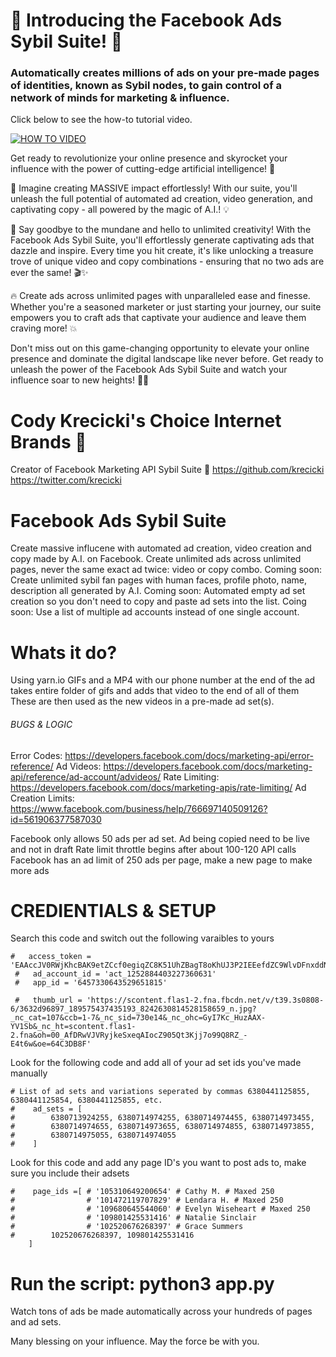 # 🌟 Introducing the Facebook Ads Sybil Suite! 🌟
### Automatically creates millions of ads on your pre-made pages of identities, known as Sybil nodes, to gain control of a network of minds for marketing & influence.

Click below to see the how-to tutorial video.

[![HOW TO VIDEO](https://img.youtube.com/vi/k3oI4jL26_k/0.jpg)](https://www.youtube.com/watch?v=k3oI4jL26_k)

Get ready to revolutionize your online presence and skyrocket your influence with the power of cutting-edge artificial intelligence! 🚀

🎉 Imagine creating MASSIVE impact effortlessly! With our suite, you'll unleash the full potential of automated ad creation, video generation, and captivating copy - all powered by the magic of A.I.! 💡

🌈 Say goodbye to the mundane and hello to unlimited creativity! With the Facebook Ads Sybil Suite, you'll effortlessly generate captivating ads that dazzle and inspire. Every time you hit create, it's like unlocking a treasure trove of unique video and copy combinations - ensuring that no two ads are ever the same! 🎬✨

🔥 Create ads across unlimited pages with unparalleled ease and finesse. Whether you're a seasoned marketer or just starting your journey, our suite empowers you to craft ads that captivate your audience and leave them craving more! 💥

Don't miss out on this game-changing opportunity to elevate your online presence and dominate the digital landscape like never before. Get ready to unleash the power of the Facebook Ads Sybil Suite and watch your influence soar to new heights! 🚀💫

# Cody Krecicki's Choice Internet Brands 🚀
 Creator of Facebook Marketing API Sybil Suite 🐍
 https://github.com/krecicki
 https://twitter.com/krecicki

# Facebook Ads Sybil Suite
 Create massive influcene with automated ad creation, video creation and copy made by A.I. on Facebook.
 Create unlimited ads across unlimited pages, never the same exact ad twice: video or copy combo.
 Coming soon: Create unlimited sybil fan pages with human faces, profile photo, name, description all generated by A.I.
 Coming soon: Automated empty ad set creation so you don't need to copy and paste ad sets into the list.
 Coing soon: Use a list of multiple ad accounts instead of one single account.


# Whats it do?
 Using yarn.io GIFs and a MP4 with our phone number at the end of the ad
 takes entire folder of gifs and adds that video to the end of all of them
 These are then used as the new videos in a pre-made ad set(s).

###### BUGS & LOGIC #######
 Error Codes: https://developers.facebook.com/docs/marketing-api/error-reference/
 Ad Videos: https://developers.facebook.com/docs/marketing-api/reference/ad-account/advideos/
 Rate Limiting: https://developers.facebook.com/docs/marketing-apis/rate-limiting/
 Ad Creation Limits: https://www.facebook.com/business/help/766697140509126?id=561906377587030

 Facebook only allows 50 ads per ad set.
 Ad being copied need to be live and not in draft
 Rate limit throttle begins after about 100-120 API calls
 Facebook has an ad limit of 250 ads per page, make a new page to make more ads

# CREDIENTIALS & SETUP
  Search this code and switch out the following varaibles to yours
```
#   access_token = 'EAAccJV0RWjKhcBAK9etZCcf0egiqZC8K51UhZBagT8oKhUJ3P2IEEefdZC9WlvDFnxddN47IsDnEp39mPdUO9B3KSDeWbDgS6zYjHcJFEwOfz10P0AqCbXbxD1h3J1k8DuoJsndgNuZBTsVJD8i1BcCCgHnbvZCjAzaplOiGMvuQQ9a1VRtFKRxsOq2s3rjqJiEEg9XZBplzTTD8ygZDZD'
 #   ad_account_id = 'act_1252884403227360631'
 #   app_id = '6457330643529651815'

 #   thumb_url = 'https://scontent.flas1-2.fna.fbcdn.net/v/t39.3s0808-6/3632d96897_189575437435193_8242630814528158659_n.jpg?_nc_cat=107&ccb=1-7&_nc_sid=730e14&_nc_ohc=GyI7Kc_HuzAAX-YV1Sb&_nc_ht=scontent.flas1-2.fna&oh=00_AfDRwVJVRyjkeSxeqAIocZ905Qt3Kjj7o99Q8RZ_-E4t6w&oe=64C3DB8F'
```


Look for the following code and add all of your ad set ids you've made manually
```
# List of ad sets and variations seperated by commas 6380441125855, 6380441125854, 6380441125855, etc.
#    ad_sets = [
#        6380713924255, 6380714974255, 6380714974455, 6380714973455, 
#        6380714974655, 6380714973655, 6380714974855, 6380714973855, 
#        6380714975055, 6380714974055
#    ]
```

Look for this code and add any page ID's you want to post ads to, make sure you include their adsets
```
#    page_ids =[ # '105310649200654' # Cathy M. # Maxed 250 
#                # '101472119707829' # Lendara H. # Maxed 250
#                # '109680645544060' # Evelyn Wiseheart # Maxed 250
#                # '109801425531416' # Natalie Sinclair
#                # '102520676268397' # Grace Summers
#        102520676268397, 109801425531416
    ]
```

# Run the script: python3 app.py

 Watch tons of ads be made automatically across your hundreds of pages and ad sets.

 Many blessing on your influence. May the force be with you.
